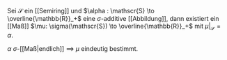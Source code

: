 Sei $\mathscr{S}$ ein [[Semiring]] und $\alpha : \mathscr{S} \to \overline{\mathbb{R}}_+$ eine $\sigma$-additive [[Abbildung]], dann existiert ein [[Maß]] $\mu: \sigma(\mathscr{S}) \to \overline{\mathbb{R}}_+$ mit $\mu|_\mathscr{S} = \alpha$.

$\alpha$ $\sigma$-[[Maß|endlich]] $\implies$ $\mu$ eindeutig bestimmt.